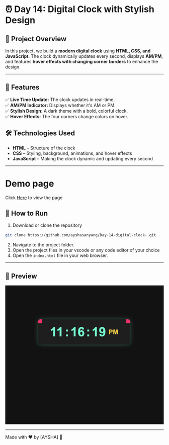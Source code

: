 # ⏰ Day 14: Digital Clock with Stylish Design  

## 🚀 Project Overview  
In this project, we build a **modern digital clock** using **HTML, CSS, and JavaScript**. The clock dynamically updates every second, displays **AM/PM**, and features **hover effects with changing corner borders** to enhance the design.

---

## 🎨 Features  
✅ **Live Time Update:** The clock updates in real-time.  
✅ **AM/PM Indicator:** Displays whether it's AM or PM.  
✅ **Stylish Design:** A dark theme with a bold, colorful clock.  
✅ **Hover Effects:** The four corners change colors on hover.  

## 🛠️ Technologies Used  
- **HTML** – Structure of the clock  
- **CSS** – Styling, background, animations, and hover effects  
- **JavaScript** – Making the clock dynamic and updating every second  

---

# Demo page

Click [Here](https://ayshasanyang.github.io/Day-14-digital-clock-/) to view the page

## 🚀 How to Run
1. Download or clone the repository
```bash
git clone https://github.com/ayshasanyang/Day-14-digital-clock-.git
```
2. Navigate to the project folder.
3. Open the project files in your vscode or any code editor of your choice
4. Open the `index.html` file in your web browser.
---

## 📸 Preview
![Digital Clock](img/digital-clock.png) 

---

Made with ❤️ by [AYSHA] 🚀